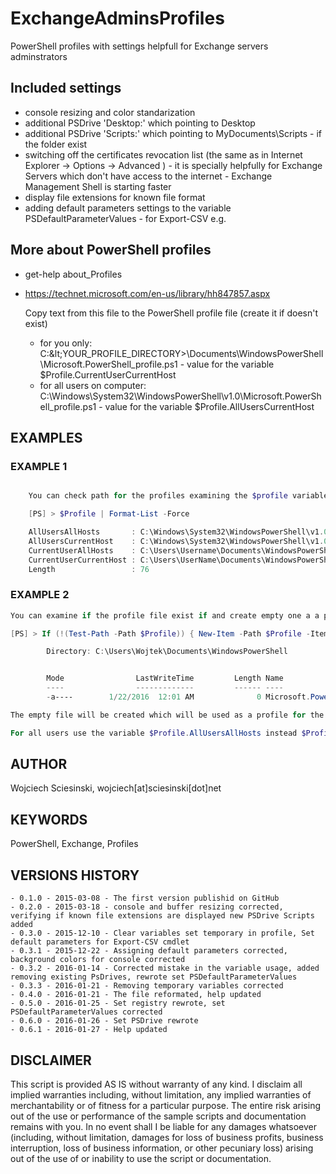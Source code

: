# ExchangeAdminsProfiles
PowerShell profiles with settings helpfull for Exchange servers adminstrators

## Included settings
- console resizing and color standarization
- additional PSDrive 'Desktop:' which pointing to Desktop
- additional PSDrive 'Scripts:' which pointing to MyDocuments\Scripts - if the folder exist
- switching off the certificates revocation list (the same as in Internet Explorer -> Options -> Advanced ) - it is specially helpfully for Exchange Servers which don't have access to the internet - Exchange Management Shell is starting faster
- display file extensions for known file format
- adding default parameters settings to the variable PSDefaultParameterValues - for Export-CSV e.g.


## More about PowerShell profiles
- get-help about_Profiles
- https://technet.microsoft.com/en-us/library/hh847857.aspx

	Copy text from this file to the PowerShell profile file (create it if doesn't exist)
    - for you only: C:\&lt;YOUR_PROFILE_DIRECTORY&gt;\Documents\WindowsPowerShell\Microsoft.PowerShell_profile.ps1 - value for the variable $Profile.CurrentUserCurrentHost
    - for all users on computer: C:\Windows\System32\WindowsPowerShell\v1.0\Microsoft.PowerShell_profile.ps1 - value for the variable $Profile.AllUsersCurrentHost

## EXAMPLES

### EXAMPLE 1

```powershell

    You can check path for the profiles examining the $profile variable

    [PS] > $Profile | Format-List -Force

    AllUsersAllHosts       : C:\Windows\System32\WindowsPowerShell\v1.0\profile.ps1
    AllUsersCurrentHost    : C:\Windows\System32\WindowsPowerShell\v1.0\Microsoft.PowerShell_profile.ps1
    CurrentUserAllHosts    : C:\Users\Username\Documents\WindowsPowerShell\profile.ps1
    CurrentUserCurrentHost : C:\Users\UserName\Documents\WindowsPowerShell\Microsoft.PowerShell_profile.ps1
    Length                 : 76
```

### EXAMPLE 2

```powershell
You can examine if the profile file exist if and create empty one a a profile file if not exist

[PS] > If (!(Test-Path -Path $Profile)) { New-Item -Path $Profile -ItemType File -Force }

        Directory: C:\Users\Wojtek\Documents\WindowsPowerShell


        Mode                LastWriteTime         Length Name
        ----                -------------         ------ ----
        -a----        1/22/2016  12:01 AM              0 Microsoft.PowerShell_profile.ps1

The empty file will be created which will be used as a profile for the current user only.

For all users use the variable $Profile.AllUsersAllHosts instead $Profile .
```


## AUTHOR
Wojciech Sciesinski, wojciech[at]sciesinski[dot]net  

## KEYWORDS
PowerShell, Exchange, Profiles

## VERSIONS HISTORY
    - 0.1.0 - 2015-03-08 - The first version publishid on GitHub
    - 0.2.0 - 2015-03-18 - console and buffer resizing corrected, verifying if known file extensions are displayed new PSDrive Scripts added
    - 0.3.0 - 2015-12-10 - Clear variables set temporary in profile, Set default parameters for Export-CSV cmdlet
    - 0.3.1 - 2015-12-22 - Assigning default parameters corrected, background colors for console corrected
    - 0.3.2 - 2016-01-14 - Corrected mistake in the variable usage, added removing existing PsDrives, rewrote set PSDefaultParameterValues
	- 0.3.3 - 2016-01-21 - Removing temporary variables corrected
	- 0.4.0 - 2016-01-21 - The file reformated, help updated
	- 0.5.0 - 2016-01-25 - Set registry rewrote, set PSDefaultParameterValues corrected
	- 0.6.0 - 2016-01-26 - Set PSDrive rewrote
	- 0.6.1 - 2016-01-27 - Help updated

## DISCLAIMER
   This script is provided AS IS without warranty of any kind. I disclaim all implied warranties including, without limitation,
   any implied warranties of merchantability or of fitness for a particular purpose. The entire risk arising out of the use or
   performance of the sample scripts and documentation remains with you. In no event shall I be liable for any damages whatsoever
   (including, without limitation, damages for loss of business profits, business interruption, loss of business information,
   or other pecuniary loss) arising out of the use of or inability to use the script or documentation.
